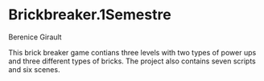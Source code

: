 # Brickbreaker.1Semestre
Berenice Girault

This brick breaker game contians three levels with two types of power ups and three different types of bricks.
The project also contains seven scripts and six scenes.